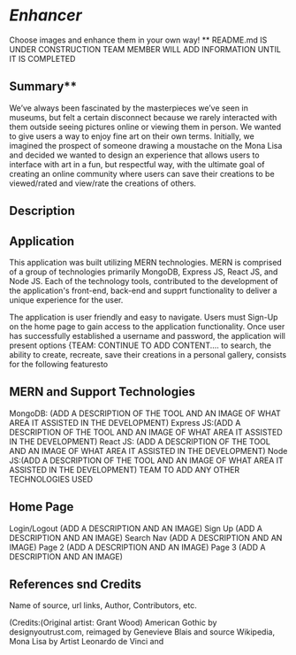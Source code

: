 # _Enhancer_
Choose images and enhance them in your own way!
                                                      ** README.md IS UNDER CONSTRUCTION
                                          TEAM MEMBER WILL ADD INFORMATION UNTIL IT IS COMPLETED
## Summary**
We’ve always been fascinated by the masterpieces we’ve seen in museums, but felt a certain disconnect because we rarely interacted with them outside seeing pictures online or viewing them in person.  We wanted to give users a way to enjoy fine art on their own terms.  Initially, we imagined the prospect of someone drawing a moustache on the Mona Lisa and decided we wanted to design an experience that allows users to interface with art in a fun, but respectful way, with the ultimate goal of creating an online community where users can save their creations to be viewed/rated and view/rate the creations of others.

## Description


## Application
This application was built utilizing MERN technologies. MERN is comprised of a group of technologies primarily MongoDB, Express JS, React JS, and Node JS. Each of the technology tools, contributed to the development of the application's front-end, back-end and supprt functionality to deliver a unique experience for the user.

The application is user friendly and easy to navigate. Users must Sign-Up on the home page to gain access to the application functionality. Once user has successfully established a username and password, the application will present options {TEAM: CONTINUE TO ADD CONTENT.... to search, the ability to create, recreate, save their creations in a personal gallery, consists for the following featuresto 

## MERN and Support Technologies
MongoDB: (ADD A DESCRIPTION OF THE TOOL AND AN IMAGE OF WHAT AREA IT ASSISTED IN THE DEVELOPMENT)
Express JS:(ADD A DESCRIPTION OF THE TOOL AND AN IMAGE OF WHAT AREA IT ASSISTED IN THE DEVELOPMENT)
React JS: (ADD A DESCRIPTION OF THE TOOL AND AN IMAGE OF WHAT AREA IT ASSISTED IN THE DEVELOPMENT)
Node JS:(ADD A DESCRIPTION OF THE TOOL AND AN IMAGE OF WHAT AREA IT ASSISTED IN THE DEVELOPMENT)
TEAM TO ADD ANY OTHER TECHNOLOGIES USED

## Home Page
Login/Logout (ADD A DESCRIPTION AND AN IMAGE)
Sign Up (ADD A DESCRIPTION AND AN IMAGE)
Search Nav (ADD A DESCRIPTION AND AN IMAGE)
Page 2 (ADD A DESCRIPTION AND AN IMAGE)
Page 3 (ADD A DESCRIPTION AND AN IMAGE)

## References snd Credits
Name of source, url links, Author, Contributors, etc.























(Credits:(Original artist: Grant Wood)  American Gothic by designyoutrust.com, reimaged by Genevieve Blais and source Wikipedia, Mona Lisa by Artist Leonardo de Vinci and 


